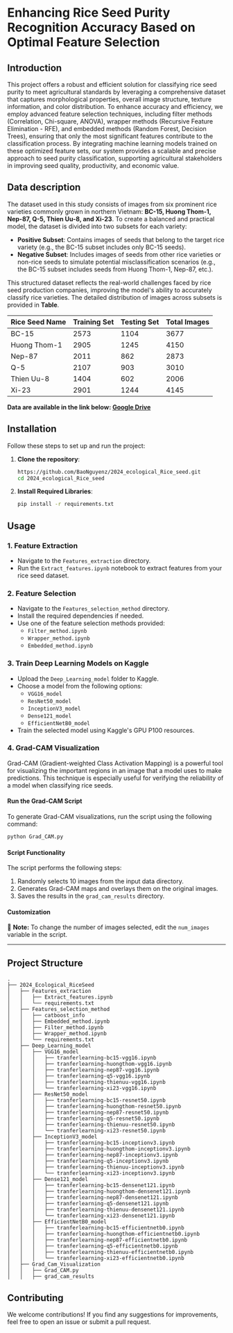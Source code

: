 # Enhancing Rice Seed Purity Recognition Accuracy Based on Optimal Feature Selection  

## Introduction  
This project offers a robust and efficient solution for classifying rice seed purity to meet agricultural standards by leveraging a comprehensive dataset that captures morphological properties, overall image structure, texture information, and color distribution. To enhance accuracy and efficiency, we employ advanced feature selection techniques, including filter methods (Correlation, Chi-square, ANOVA), wrapper methods (Recursive Feature Elimination - RFE), and embedded methods (Random Forest, Decision Trees), ensuring that only the most significant features contribute to the classification process. By integrating machine learning models trained on these optimized feature sets, our system provides a scalable and precise approach to seed purity classification, supporting agricultural stakeholders in improving seed quality, productivity, and economic value. 

## Data description

The dataset used in this study consists of images from six prominent rice varieties commonly grown in northern Vietnam: **BC-15, Huong Thom-1, Nep-87, Q-5, Thien Uu-8, and Xi-23**. To create a balanced and practical model, the dataset is divided into two subsets for each variety:

- **Positive Subset**: Contains images of seeds that belong to the target rice variety (e.g., the BC-15 subset includes only BC-15 seeds).  
- **Negative Subset**: Includes images of seeds from other rice varieties or non-rice seeds to simulate potential misclassification scenarios (e.g., the BC-15 subset includes seeds from Huong Thom-1, Nep-87, etc.).

This structured dataset reflects the real-world challenges faced by rice seed production companies, improving the model's ability to accurately classify rice varieties. The detailed distribution of images across subsets is provided in **Table**.

| Rice Seed Name  | Training Set | Testing Set | Total Images |
|-----------------|--------------|-------------|--------------|
| BC-15           | 2573         | 1104        | 3677         |
| Huong Thom-1    | 2905         | 1245        | 4150         |
| Nep-87          | 2011         | 862         | 2873         |
| Q-5             | 2107         | 903         | 3010         |
| Thien Uu-8      | 1404         | 602         | 2006         |
| Xi-23           | 2901         | 1244        | 4145         |

**Data are available in the link below: [Google Drive](https://drive.google.com/drive/folders/1LqkUIPmZRlam6CFkcRR37BznsMHVV2tn)**

## Installation  
Follow these steps to set up and run the project:  
1. **Clone the repository**:  
   ```bash
   https://github.com/BaoNguyenz/2024_ecological_Rice_seed.git
   cd 2024_ecological_Rice_seed
   ```

2. **Install Required Libraries**:  
    ```bash
    pip install -r requirements.txt
    ```

## Usage

### 1. Feature Extraction
   - Navigate to the `Features_extraction` directory.
   - Run the `Extract_features.ipynb` notebook to extract features from your rice seed dataset.

### 2. Feature Selection
   - Navigate to the `Features_selection_method` directory.
   - Install the required dependencies if needed.
   - Use one of the feature selection methods provided:
     - `Filter_method.ipynb`
     - `Wrapper_method.ipynb`
     - `Embedded_method.ipynb`

### 3. Train Deep Learning Models on Kaggle
   - Upload the `Deep_Learning_model` folder to Kaggle.
   - Choose a model from the following options:
     - `VGG16_model`
     - `ResNet50_model`
     - `InceptionV3_model`
     - `Dense121_model`
     - `EfficientNetB0_model`
   - Train the selected model using Kaggle's GPU P100 resources.

### 4. Grad-CAM Visualization
   Grad-CAM (Gradient-weighted Class Activation Mapping) is a powerful tool for visualizing the important regions in an image that a model uses to make predictions. This technique is especially useful for verifying the reliability of a model when classifying rice seeds.

#### Run the Grad-CAM Script
   To generate Grad-CAM visualizations, run the script using the following command:

   ```bash
   python Grad_CAM.py
   ```

#### Script Functionality
   The script performs the following steps:

   1. Randomly selects 10 images from the input data directory.
   2. Generates Grad-CAM maps and overlays them on the original images.
   3. Saves the results in the `grad_cam_results` directory.

#### Customization
   📌 **Note:** To change the number of images selected, edit the `num_images` variable in the script.

---

## Project Structure

```
.
├── 2024_Ecological_RiceSeed
│   ├── Features_extraction
│   │   ├── Extract_features.ipynb
│   │   └── requirements.txt
│   ├── Features_selection_method
│   │   ├── catboost_info
│   │   ├── Embedded_method.ipynb
│   │   ├── Filter_method.ipynb
│   │   ├── Wrapper_method.ipynb
│   │   └── requirements.txt
│   ├── Deep_Learning_model
│   │   ├── VGG16_model
│   │   │   ├── tranferlearning-bc15-vgg16.ipynb
│   │   │   ├── tranferlearning-huongthom-vgg16.ipynb
│   │   │   ├── tranferlearning-nep87-vgg16.ipynb
│   │   │   ├── tranferlearning-q5-vgg16.ipynb
│   │   │   ├── tranferlearning-thienuu-vgg16.ipynb
│   │   │   └── tranferlearning-xi23-vgg16.ipynb
│   │   ├── ResNet50_model
│   │   │   ├── tranferlearning-bc15-resnet50.ipynb
│   │   │   ├── tranferlearning-huongthom-resnet50.ipynb
│   │   │   ├── tranferlearning-nep87-resnet50.ipynb
│   │   │   ├── tranferlearning-q5-resnet50.ipynb
│   │   │   ├── tranferlearning-thienuu-resnet50.ipynb
│   │   │   └── tranferlearning-xi23-resnet50.ipynb
│   │   ├── InceptionV3_model
│   │   │   ├── tranferlearning-bc15-inceptionv3.ipynb
│   │   │   ├── tranferlearning-huongthom-inceptionv3.ipynb
│   │   │   ├── tranferlearning-nep87-inceptionv3.ipynb
│   │   │   ├── tranferlearning-q5-inceptionv3.ipynb
│   │   │   ├── tranferlearning-thienuu-inceptionv3.ipynb
│   │   │   └── tranferlearning-xi23-inceptionv3.ipynb
│   │   ├── Dense121_model
│   │   │   ├── tranferlearning-bc15-densenet121.ipynb
│   │   │   ├── tranferlearning-huongthom-densenet121.ipynb
│   │   │   ├── tranferlearning-nep87-densenet121.ipynb
│   │   │   ├── tranferlearning-q5-densenet121.ipynb
│   │   │   ├── tranferlearning-thienuu-densenet121.ipynb
│   │   │   └── tranferlearning-xi23-densenet121.ipynb
│   │   ├── EfficientNetB0_model
│   │   │   ├── tranferlearning-bc15-efficientnetb0.ipynb
│   │   │   ├── tranferlearning-huongthom-efficientnetb0.ipynb
│   │   │   ├── tranferlearning-nep87-efficientnetb0.ipynb
│   │   │   ├── tranferlearning-q5-efficientnetb0.ipynb
│   │   │   ├── tranferlearning-thienuu-efficientnetb0.ipynb
│   │   │   └── tranferlearning-xi23-efficientnetb0.ipynb
│   ├── Grad_Cam_Visualization
│   │   ├── Grad_CAM.py
│   │   ├── grad_cam_results
```

## Contributing
We welcome contributions! If you find any suggestions for improvements, feel free to open an issue or submit a pull request.
 
